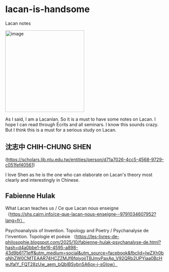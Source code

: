 # lacan-is-handsome
Lacan notes

<img width="250" height="259" alt="image" src="https://github.com/user-attachments/assets/8348aa9e-2011-4742-b4e1-96a2ee7af5e8" />


As I said, I am a Lacanian. So it is a must to have some notes on Lacan. I hope I can read through Écrits and all seminars. I know this sounds crazy. But I think this is a must for a serious study on Lacan.

## 沈志中 CHIH-CHUNG SHEN
(https://scholars.lib.ntu.edu.tw/entities/person/d71a7026-4cc5-4568-9729-c051fef40561)

I love Shen as he is the one who can elaborate on Lacan's theory most clearly and interestingly in Chinese.


## Fabienne Hulak
What Lacan teaches us / Ce que Lacan nous enseigne
（https://shs.cairn.info/ce-que-lacan-nous-enseigne--9791034607952?lang=fr）

Psychoanalysis of Invention. Topology and Poetry / Psychanalyse de l'invention. Topologie et poésie
（https://les-livres-de-philosophie.blogspot.com/2025/10/fabienne-hulak-psychanalyse-de.html?hash=d4a0bbe1-6e16-4595-a898-43d9b6171eff&utm_medium=social&utm_source=facebook&fbclid=IwZXh0bgNhZW0CMTEAAR74HCZZMJf6fqiyoijTBJmyPaxAp_V92QRb2UPYiaa0BcHwJfalY_FQT28zUw_aem_bQbIBSybnSA6ox-j-sGIow）
